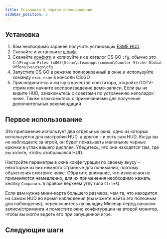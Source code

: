 ```yaml
---
title: Установка & первое использование
sidebar_position: 2
---
```


## Установка

1. Вам необходимо заранее получить установщик [ESME HUD](https://t.me/markoffkin_bot)
2. Скачайте и установите [шрифт](https://drive.google.com/uc?export=download&confirm=no_antivirus&id=1ZxMg9WpH-Tg2UMCY996CcjMAEwX17iIa)
3. Скачайте [конфиги](https://drive.google.com/uc?export=download&confirm=no_antivirus&id=15Sc3EVqy0SLJtu7C92oD5teaiwkvtoc7) и копируйте их в каталог CS:GO `cfg`, обычно это `C:\Program Files (x86)\Steam\steamapps\common\Counter-Strike Global Offensive\csgo\cfg`
4. Запустите CS:GO в режиме полноэкранный в окне и используйте команду `exec esme` в консоли CS:GO
5. Присоединитесь к матчу в качестве спектатора, откройте GOTV-стрим или начните воспроизведение демо-записи. Если вы не видите HUD, ознакомьтесь с советами по устранению неполадок ниже. Также ознакомьтесь с примечаниями для получения дополнительных рекомендаций

## Первое использование

Это приложение использует два отдельных окна, одно из которых используется для настройки HUD, а другое - и есть сам HUD. Когда вы не наблюдаете за игрой, он будет показывать маленькие черные крючки в углах вашего дисплея. Убедитесь, что они находятся там, где вы хотите, чтобы отображался HUD.

Настройте параметры в окне конфигурации по своему вкусу - некоторые из них немного странные для понимания, поэтому объяснения смотрите ниже. Обратите внимание, что изменения не применяются немедленно, для их применения необходимо нажать кнопку `Сохранить` в правом верхнем углу (или `Ctrl+S`).

Если вам нужна мини-карта большего размера, чем та, что находится на самом HUD во время наблюдения (вы можете найти это полезным для наблюдения), переключитесь на вкладку Minimap перед началом записи/стриминга и поместите окно конфигурации на второй монитор, чтобы вы могли видеть его при запущенной игре.

## Следующие шаги


